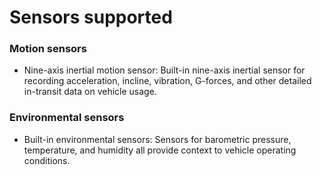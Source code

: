 # Sensors supported


### Motion sensors

- Nine-axis inertial motion sensor: Built-in nine-axis inertial sensor for recording acceleration, incline, vibration, 
G-forces, and other detailed in-transit data on vehicle usage.

### Environmental sensors

- Built-in environmental sensors: Sensors for barometric pressure, temperature, and humidity all provide context to 
vehicle operating conditions.
